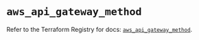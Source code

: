 # `aws_api_gateway_method`

Refer to the Terraform Registry for docs: [`aws_api_gateway_method`](https://registry.terraform.io/providers/hashicorp/aws/5.94.1/docs/resources/api_gateway_method).

